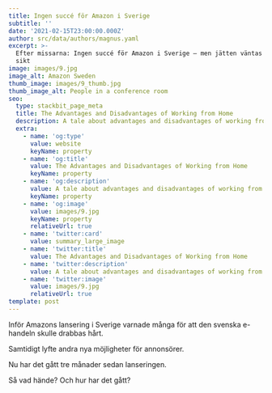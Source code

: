 ```yaml
---
title: Ingen succé för Amazon i Sverige
subtitle: ''
date: '2021-02-15T23:00:00.000Z'
author: src/data/authors/magnus.yaml
excerpt: >-
  Efter missarna: Ingen succé för Amazon i Sverige – men jätten väntas växa på
  sikt
image: images/9.jpg
image_alt: Amazon Sweden
thumb_image: images/9_thumb.jpg
thumb_image_alt: People in a conference room
seo:
  type: stackbit_page_meta
  title: The Advantages and Disadvantages of Working from Home
  description: A tale about advantages and disadvantages of working from home
  extra:
    - name: 'og:type'
      value: website
      keyName: property
    - name: 'og:title'
      value: The Advantages and Disadvantages of Working from Home
      keyName: property
    - name: 'og:description'
      value: A tale about advantages and disadvantages of working from home
      keyName: property
    - name: 'og:image'
      value: images/9.jpg
      keyName: property
      relativeUrl: true
    - name: 'twitter:card'
      value: summary_large_image
    - name: 'twitter:title'
      value: The Advantages and Disadvantages of Working from Home
    - name: 'twitter:description'
      value: A tale about advantages and disadvantages of working from home
    - name: 'twitter:image'
      value: images/9.jpg
      relativeUrl: true
template: post
---
```

Inför Amazons lansering i Sverige varnade många för att den svenska e-handeln skulle drabbas hårt.

Samtidigt lyfte andra nya möjligheter för annonsörer.

Nu har det gått tre månader sedan lanseringen.

Så vad hände? Och hur har det gått?

